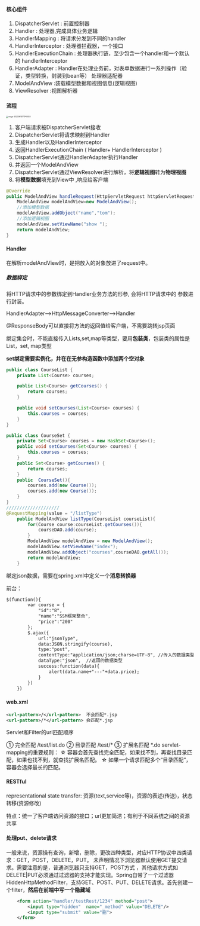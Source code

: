#### 核心组件

1. DispatcherServlet : 前置控制器
2. Handler : 处理器,完成具体业务逻辑
3. HandlerMapping : 将请求分发到不同的handler
4. HandlerInterceptor : 处理器拦截器，一个接口
5. HandlerExecutionChain : 处理器执行链，至少包含一个handler和一个默认的 handlerInterceptor
6. HandlerAdapter : Handler在处理业务前，对表单数据进行一系列操作（验证，类型转换，封装到bean等） 处理器适配器
7. ModelAndView :装载模型数据和视图信息(逻辑视图)
8. ViewResolver :视图解析器

#### 流程

<img src="/Users/kangkang/Library/Application Support/typora-user-images/image-20200616171740050.png" alt="image-20200616171740050" style="zoom: 33%;" />

1. 客户端请求被DispatcherServlet接收
2. DispatcherServlet将请求映射到Handler
3. 生成Handler以及HandlerInterceptor
4. 返回HandlerExecutionChain ( Handler+ HandlerInterceptor ) 
5. DispatcherServlet通过HandlerAdapter执行Handler
6. 并返回一个ModelAndView
7. DispatcherServlet通过ViewResolver进行解析，将**逻辑视图**转为**物理视图**
8. 将**模型数据**填充到View中 ,响应给客户端 

```java
@Override
public ModelAndView handleRequest(HttpServletRequest httpServletRequest, HttpServletResponse httpServletResponse) throws Exception {
    ModelAndView modelAndView=new ModelAndView();
    //添加模型数据
    modelAndView.addObject("name","tom");
    //添加逻辑视图
    modelAndView.setViewName("show ");
    return modelAndView;
}
```

#### Handler

在解析modelAndView时，是把放入的对象放进了request中。

##### 数据绑定

将HTTP请求中的参数绑定到Handler业务方法的形参, 会将HTTP请求中的 参数进行封装。

 HandlerAdapter-->HttpMessageConverter-->Handler

@ResponseBody可以直接将方法的返回值给客户端，不需要跳转jsp页面

绑定集合时，不能直接传入Lists,set,map等类型，要用**包装类**，包装类的属性是List，set, map类型

**set绑定需要实例化，并在在无参构造函数中添加两个空对象**

```java
public class CourseList {
    private List<Course> courses;

    public List<Course> getCourses() {
        return courses;
    }

    public void setCourses(List<Course> courses) {
        this.courses = courses;
    }
}

public class CourseSet {
    private Set<Course> courses = new HashSet<Course>();
    public void setCourses(Set<Course> courses) {
        this.courses = courses;
    }
    public Set<Course> getCourses() {
        return courses;
    }
    public  CourseSet(){
        courses.add(new Course());
        courses.add(new Course());
    }
}
////////////////////
@RequestMapping(value = "/listType")
    public ModelAndView listType(CourseList courseList){
        for(Course course:courseList.getCourses()){
            courseDAO.add(course);
        }
        ModelAndView modelAndView = new ModelAndView();
        modelAndView.setViewName("index");
        modelAndView.addObject("courses",courseDAO.getAll());
        return modelAndView;
    }
```

绑定json数据，需要在spring.xml中定义一个**消息转换器**

前台：

```html
$(function(){
        var course = {
            "id":"8",
            "name":"SSM框架整合",
            "price":"200"
        };
        $.ajax({
            url:"jsonType",
            data:JSON.stringify(course),
            type:"post",
            contentType:"application/json;charse=UTF-8", //传入的数据类型，编码防止中文乱码
            dataType:"json",  //返回的数据类型
            success:function(data){
                alert(data.name+"---"+data.price);
            }
        })
    })
```

#### web.xml

```xml
<url-pattern>/</url-pattern>  不会匹配*.jsp
<url-pattern>/*</url-pattern> 会匹配*.jsp
```

Servlet和Filter的url匹配顺序

① 完全匹配 /test/list.do
② 目录匹配 /test/*
③ 扩展名匹配 *.do servlet-mapping的重要规则：
   ☆ 容器会首先查找完全匹配，如果找不到，再查找目录匹配，如果也找不到，就查找扩展名匹配。
   ☆ 如果一个请求匹配多个“目录匹配”，容器会选择最长的匹配。

#### RESTful

representational state transfer: 资源(text,service等)，资源的表述(传送)，状态转移(资源修改)

特点：统一了客户端访问资源的接口；url更加简洁；有利于不同系统之间的资源共享

#### 处理put、delete请求

一般来说，资源操有查询，新增，删除，更改四种类型，对应HTTP协议中四类请求：GET，POST，DELETE，PUT。 未声明情况下浏览器默认使用GET提交请求。需要注意的是，普通浏览器只支持GET，POST方式 ，其他请求方式如DELETE|PUT必须通过过滤器的支持才能实现。Spring自带了一个过滤器HiddenHttpMethodFilter，支持GET、POST、PUT、DELETE请求。首先创建一个filter，**然后在前端中写一个隐藏域**

```xml
    <form action="handler/testRest/1234" method="post">
        <input type="hidden"  name="_method" value="DELETE"/>
        <input type="submit" value="删">
    </form>
```

